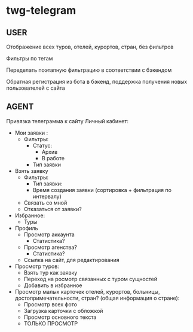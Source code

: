 # twg-telegram


## USER
Отображение всех туров, отелей, курортов, стран, без фильтров

Фильтры по тегам

Переделать поэтапную фильтрацию в соответствии с бэкендом

Обратная регистрация из бота в бэкенд, поддержка получения новых пользователей с сайта

## AGENT
Привязка телеграмма к сайту
Личный кабинет:
  - Мои заявки :
    - Фильтры:
      - Статус:
        - Архив
        - В работе
      - Тип заявки
  - Взять заявку
    - Фильтры:
      - Тип заявки:
      - Время создания заявки (сортировка + фильтрация по интервалу)
    - Связать со мной
    - Отказаться от заявки?
  - Избранное:
    - Туры
  - Профиль
    - Просмотр аккаунта
      - Статистика?
    - Просмотр агенства?
      - Статистика?
    - Ссылка на сайт, для редактирования
  - Просмотр туров:
    - Взять тур как заявку
    - Переход на росмотр связанных с туром сущностей
    - Добавить в избранное
  - Просмотр малых карточек отелей, курортов, больницы, достопримечательности, стран? (общая информация о стране):
    - Просмотр всех фото
    - Загрузка карточки с обложкой
    - Просмотр основного текста
    - ТОЛЬКО ПРОСМОТР
   


























